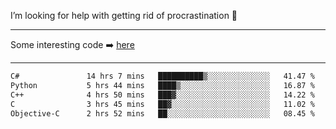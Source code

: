 I’m looking for help with getting rid of procrastination 🤔

-----

Some interesting code :arrow_right: [here](https://github.com/zhen8838/playground)

-----

<!--START_SECTION:waka-->

```txt
C#               14 hrs 7 mins   ██████████▒░░░░░░░░░░░░░░   41.47 %
Python           5 hrs 44 mins   ████▒░░░░░░░░░░░░░░░░░░░░   16.87 %
C++              4 hrs 50 mins   ███▓░░░░░░░░░░░░░░░░░░░░░   14.22 %
C                3 hrs 45 mins   ██▓░░░░░░░░░░░░░░░░░░░░░░   11.02 %
Objective-C      2 hrs 52 mins   ██░░░░░░░░░░░░░░░░░░░░░░░   08.45 %
```

<!--END_SECTION:waka-->

<!--
**zhen8838/zhen8838** is a ✨ _special_ ✨ repository because its `README.md` (this file) appears on your GitHub profile.

Here are some ideas to get you started:

- 🔭 I’m currently working on ...
- 🌱 I’m currently learning ...
- 👯 I’m looking to collaborate on ...
 ...
- 💬 Ask me about ...
- 📫 How to reach me: ...
- 😄 Pronouns: ...
- ⚡ Fun fact: ...
-->
